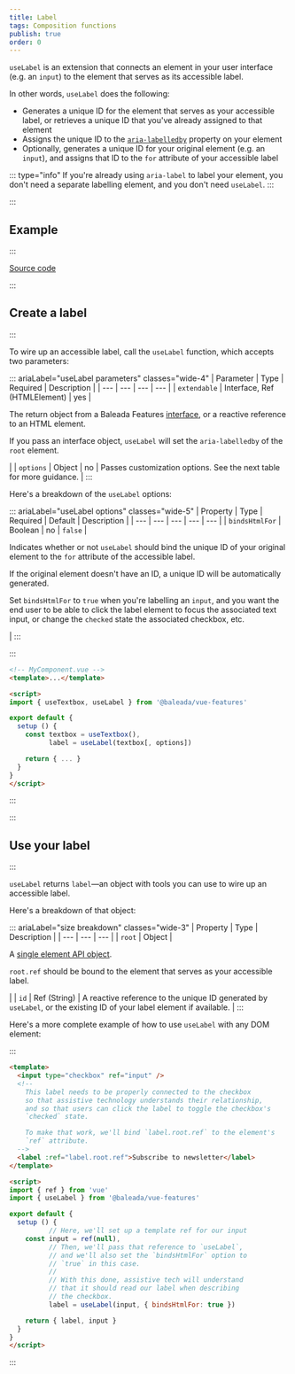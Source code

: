 ```yaml
---
title: Label
tags: Composition functions
publish: true
order: 0
---
```


`useLabel` is an extension that connects an element in your user interface (e.g. an `input`) to the element that serves as its accessible label.

In other words, `useLabel` does the following:
- Generates a unique ID for the element that serves as your accessible label, or retrieves a unique ID that you've already assigned to that element
- Assigns the unique ID to the [`aria-labelledby`](https://www.w3.org/TR/wai-aria-1.2/#aria-labelledby) property on your element
- Optionally, generates a unique ID for your original element (e.g. an `input`), and assigns that ID to the `for` attribute of your accessible label

::: type="info"
If you're already using `aria-label` to label your element, you don't need a separate labelling element, and you don't need `useLabel`.
:::


:::
## Example
:::

[Source code](https://github.com/baleada/docs/blob/main/src/components/ExampleUseLabel.vue)

<ExampleUseLabel class="with-mt" />


:::
## Create a label
:::

To wire up an accessible label, call the `useLabel` function, which accepts two parameters:

::: ariaLabel="useLabel parameters" classes="wide-4"
| Parameter | Type | Required | Description |
| --- | --- | --- | --- |
| `extendable` | Interface, Ref (HTMLElement) | yes | <p>The return object from a Baleada Features [interface](/docs/features#using-functions), or a reactive reference to an HTML element.</p><p>If you pass an interface object, `useLabel` will set the `aria-labelledby` of the `root` element.</p> |
| `options` | Object | no | Passes customization options. See the next table for more guidance. |
:::

Here's a breakdown of the `useLabel` options:

::: ariaLabel="useLabel options" classes="wide-5"
| Property | Type | Required | Default | Description |
| --- | --- | --- | --- | --- |
| `bindsHtmlFor` | Boolean | no | `false` | <p>Indicates whether or not `useLabel` should bind the unique ID of your original element to the `for` attribute of the accessible label.</p><p>If the original element doesn't have an ID, a unique ID will be automatically generated.</p><p>Set `bindsHtmlFor` to `true` when you're labelling an `input`, and you want the end user to be able to click the label element to focus the associated text input, or change the `checked` state the associated checkbox, etc.</p> |
:::

:::
```html
<!-- MyComponent.vue -->
<template>...</template>

<script>
import { useTextbox, useLabel } from '@baleada/vue-features'

export default {
  setup () {
    const textbox = useTextbox(),
          label = useLabel(textbox[, options])

    return { ... }
  }
}
</script>
```
:::


:::
## Use your label
:::

`useLabel` returns `label`—an object with tools you can use to wire up an accessible label.

Here's a breakdown of that object:

::: ariaLabel="size breakdown" classes="wide-3"
| Property | Type | Description |
| --- | --- | --- |
| `root` | Object | <p>A [single element API object](/docs/features/element-api).</p><p>`root.ref` should be bound to the element that serves as your accessible label.</p> |
| `id` | Ref (String) | A reactive reference to the unique ID generated by `useLabel`, or the existing ID of your label element if available. |
:::


Here's a more complete example of how to use `useLabel` with any DOM element:

:::
```html
<template>
  <input type="checkbox" ref="input" />
  <!--
    This label needs to be properly connected to the checkbox
    so that assistive technology understands their relationship,
    and so that users can click the label to toggle the checkbox's
    `checked` state.

    To make that work, we'll bind `label.root.ref` to the element's
    `ref` attribute.
  -->
  <label :ref="label.root.ref">Subscribe to newsletter</label>
</template>

<script>
import { ref } from 'vue'
import { useLabel } from '@baleada/vue-features'

export default {
  setup () {
          // Here, we'll set up a template ref for our input
    const input = ref(null),
          // Then, we'll pass that reference to `useLabel`,
          // and we'll also set the `bindsHtmlFor` option to
          // `true` in this case.
          //
          // With this done, assistive tech will understand
          // that it should read our label when describing
          // the checkbox.
          label = useLabel(input, { bindsHtmlFor: true })

    return { label, input }
  }
}
</script>
```
:::
